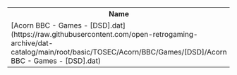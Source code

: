<table>
<tr><th>Name</th><th>Size</th></tr>
<tr><td>
[Acorn BBC - Games - [DSD].dat](https://raw.githubusercontent.com/open-retrogaming-archive/dat-catalog/main/root/basic/TOSEC/Acorn/BBC/Games/[DSD]/Acorn BBC - Games - [DSD].dat)
</td><td>6809</td></tr>
</table>
